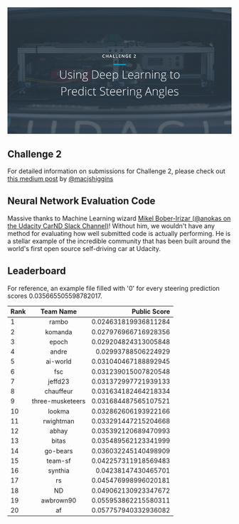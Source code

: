 <img src="../../images/challenge2.png" alt="Self-Driving Car" width="800px">

## Challenge 2
For detailed information on submissions for Challenge 2, please check out [this medium post](https://medium.com/@maccallister.h/challenge-2-submission-guidelines-284ce6641c41#.az85snjmh) by [@macjshiggins](https://twitter.com/macjshiggins)

## Neural Network Evaluation Code
Massive thanks to Machine Learning wizard [Mikel Bober-Irizar (@anokas on the Udacity CarND Slack Channel)](https://github.com/mxbi)! Without him, we wouldn't have any method for evaluating how well submitted code is actually performing. He is a stellar example of the incredible community that has been built around the world's first open source self-driving car at Udacity.

## Leaderboard

For reference, an example file filled with '0' for every steering prediction scores 0.035665505598782017.

| Rank | Team Name        |     Public Score     |
| ---- | :---------------:| --------------------:|
| 1    | rambo            | 0.024631819936811284 |
| 2    | komanda          | 0.027976966716928356 |
| 3    | epoch            | 0.029204824313005848 |
| 4    | andre            | 0.02993788506224929  |
| 5    | ai-world         | 0.031040467188892945 |
| 6    | fsc              | 0.031239015007820548 |
| 7    | jeffd23          | 0.031372997721939133 |
| 8    | chauffeur        | 0.031634182464218334 |
| 9    | three-musketeers | 0.031684487565107521 |
| 10   | lookma           | 0.032862606193922166 |
| 11   | rwightman        | 0.033291447215204668 |
| 12   | abhay            | 0.035392120689470993 |
| 13   | bitas            | 0.035489562123341999 |
| 14   | go-bears         | 0.036032245140498909 |
| 15   | team-sf          | 0.042257311918569483 |
| 16   | synthia          | 0.04238147430465701  |
| 17   | rs               | 0.045476998996020181 |
| 18   | ND               | 0.049062130923347672 |
| 19   | awbrown90        | 0.055953862215580311 |
| 20   | af               | 0.057757940332936082 |

 







